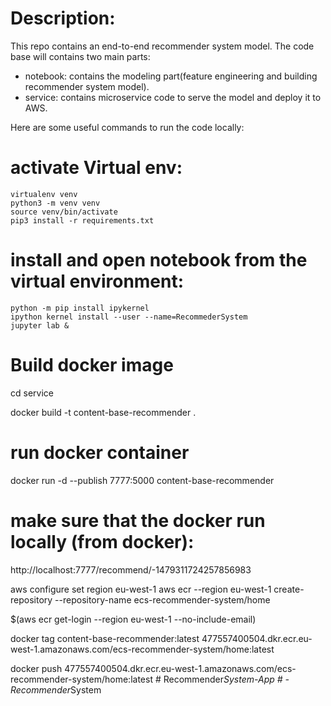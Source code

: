# Description:

This repo contains an end-to-end recommender system model. The code base will contains two main parts:
* notebook: contains the modeling part(feature engineering and building recommender system model).
* service: contains microservice code to serve the model and deploy it to AWS. 

Here are some useful commands to run the code locally:

# activate Virtual env:

```
virtualenv venv
python3 -m venv venv
source venv/bin/activate
pip3 install -r requirements.txt 
```
# install and open notebook from the virtual environment:
```
python -m pip install ipykernel
ipython kernel install --user --name=RecommederSystem
jupyter lab &
```
# Build docker image
cd service

docker build -t content-base-recommender .
# run docker container
docker run -d --publish 7777:5000 content-base-recommender

# make sure that the docker run locally (from docker):
http://localhost:7777/recommend/-1479311724257856983


aws configure set region eu-west-1
aws ecr  --region eu-west-1 create-repository --repository-name ecs-recommender-system/home

$(aws ecr get-login  --region eu-west-1 --no-include-email)

docker tag content-base-recommender:latest 477557400504.dkr.ecr.eu-west-1.amazonaws.com/ecs-recommender-system/home:latest

docker push 477557400504.dkr.ecr.eu-west-1.amazonaws.com/ecs-recommender-system/home:latest
#   R e c o m m e n d e r _ S y s t e m - A p p  
 #   - R e c o m m e n d e r _ S y s t e m  
 